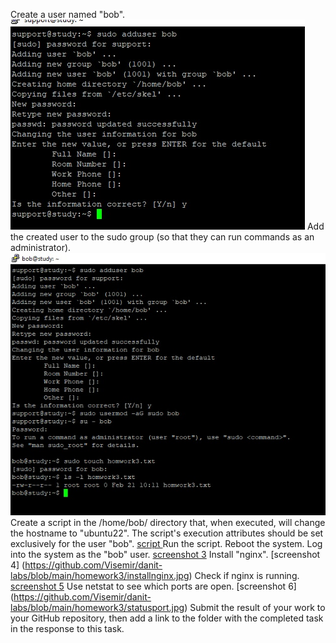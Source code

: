 Create a user named "bob". 
![screenshot 1](https://github.com/Visemir/danit-labs/blob/main/homework3/adduser.jpg)
Add the created user to the sudo group (so that they can run commands as an
administrator). 
![screenshot 2](https://github.com/Visemir/danit-labs/blob/main/homework3/adduserandsudo.jpg)
Create a script in the /home/bob/ directory that, when executed, will change the 
hostname to "ubuntu22". The script's execution attributes should be set exclusively for the user "bob". [script ](https://github.com/Visemir/danit-labs/blob/main/homework3/change_hostname.sh)
Run the script. Reboot the system. Log into the system as the "bob"
user. [screenshot 3](https://github.com/Visemir/danit-labs/blob/main/homework3/hostname.jpg)
Install "nginx". [screenshot 4] (https://github.com/Visemir/danit-labs/blob/main/homework3/installnginx.jpg)
Check if nginx is running. [screenshot 5](https://github.com/Visemir/danit-labs/blob/main/homework3/statusnginx.jpg)
Use netstat to see which ports are open. [screenshot 6] (https://github.com/Visemir/danit-labs/blob/main/homework3/statusport.jpg)
Submit the result of your work to your GitHub repository, then add a link to the
folder with the completed task in the response to this task.
